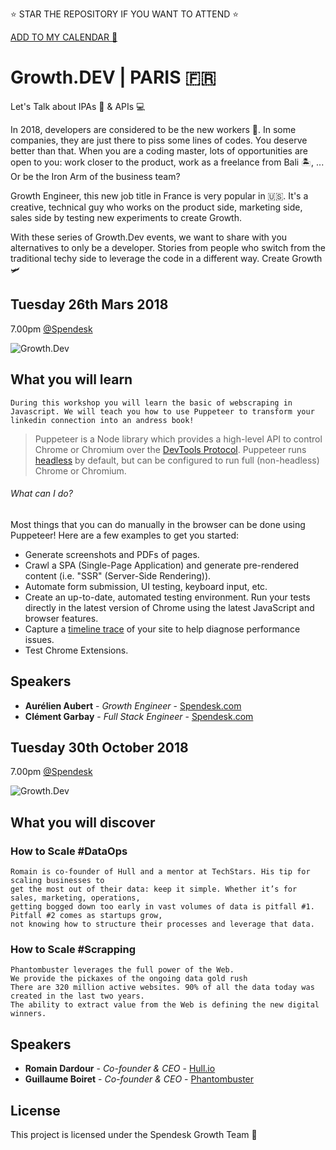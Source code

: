 ⭐️ STAR THE REPOSITORY IF YOU WANT TO ATTEND ⭐️

[ADD TO MY CALENDAR 📅](
http://www.google.com/calendar/event?action=TEMPLATE&dates=20181030T180000Z%2F20181030T210000Z&text=Growth.Dev%20%7C%20%23Paris%20%26%20Spendesk&location=45%20Rue%20de%20Paradis%2C%2075010%20PARIS&details=)

# Growth.DEV | PARIS 🇫🇷

Let's Talk about IPAs 🍻 & APIs 💻


In 2018, developers are considered to be the new workers 👷‍. In some companies, they are just there to piss some lines of codes. You deserve better than that. When you are a coding master, lots of opportunities are open to you: work closer to the product, work as a freelance from Bali 🏝️, ... Or be the Iron Arm of the business team?

Growth Engineer, this new job title in France is very popular in 🇺🇸. It's a creative, technical guy who works on the product side, marketing side, sales side by testing new experiments to create Growth.

With these series of Growth.Dev events, we want to share with you alternatives to only be a developer. Stories from people who switch from the traditional techy side to leverage the code in a different way. Create Growth 🛩


## Tuesday 26th Mars 2018
7.00pm [@Spendesk](https://www.google.fr/maps/place/Spendesk/@48.8752775,2.3475913,17z/data=!3m1!4b1!4m5!3m4!1s0x47e66dde28328977:0xc584517ccc2c3038!8m2!3d48.875274!4d2.34978)

![Growth.Dev](http://image.noelshack.com/fichiers/2018/41/7/1539535972-growt-dev.png)


## What you will learn
```
During this workshop you will learn the basic of webscraping in Javascript. We will teach you how to use Puppeteer to transform your linkedin connection into an andress book!
```

> Puppeteer is a Node library which provides a high-level API to control Chrome or Chromium over the [DevTools Protocol](https://chromedevtools.github.io/devtools-protocol/). Puppeteer runs [headless](https://developers.google.com/web/updates/2017/04/headless-chrome) by default, but can be configured to run full (non-headless) Chrome or Chromium.

<!-- [START usecases] -->
###### What can I do?

Most things that you can do manually in the browser can be done using Puppeteer! Here are a few examples to get you started:

* Generate screenshots and PDFs of pages.
* Crawl a SPA (Single-Page Application) and generate pre-rendered content (i.e. "SSR" (Server-Side Rendering)).
* Automate form submission, UI testing, keyboard input, etc.
* Create an up-to-date, automated testing environment. Run your tests directly in the latest version of Chrome using the latest JavaScript and browser features.
* Capture a [timeline trace](https://developers.google.com/web/tools/chrome-devtools/evaluate-performance/reference) of your site to help diagnose performance issues.
* Test Chrome Extensions.
<!-- [END usecases] -->


## Speakers

* **Aurélien Aubert** - *Growth Engineer* - [Spendesk.com](https://www.spendesk.com/)
* **Clément Garbay** - *Full Stack Engineer* - [Spendesk.com](https://www.spendesk.com/)

## Tuesday 30th October 2018
7.00pm [@Spendesk](https://www.google.fr/maps/place/Spendesk/@48.8752775,2.3475913,17z/data=!3m1!4b1!4m5!3m4!1s0x47e66dde28328977:0xc584517ccc2c3038!8m2!3d48.875274!4d2.34978)

![Growth.Dev](http://image.noelshack.com/fichiers/2018/41/7/1539535972-growt-dev.png)


## What you will discover

### How to Scale #DataOps

```
Romain is co-founder of Hull and a mentor at TechStars. His tip for scaling businesses to 
get the most out of their data: keep it simple. Whether it’s for sales, marketing, operations, 
getting bogged down too early in vast volumes of data is pitfall #1. Pitfall #2 comes as startups grow, 
not knowing how to structure their processes and leverage that data.
```

### How to Scale #Scrapping


```
Phantombuster leverages the full power of the Web.
We provide the pickaxes of the ongoing data gold rush 
There are 320 million active websites. 90% of all the data today was created in the last two years.
The ability to extract value from the Web is defining the new digital winners.
```

## Speakers

* **Romain Dardour** - *Co-founder & CEO* - [Hull.io](https://www.hull.io/)
* **Guillaume Boiret** - *Co-founder & CEO* - [Phantombuster](https://phantombuster.com)

## License

This project is licensed under the Spendesk Growth Team 🚀
